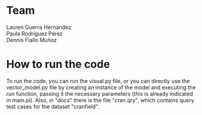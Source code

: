 # Team

Lauren Guerra Hernández \
Paula Rodríguez Pérez \
Dennis Fiallo Muñoz

# How to run the code
 
To run the code, you can run the visual.py file, or you can directly use the vector_model.py file by creating an instance of the model and executing the run function, passing it the necessary parameters (this is already indicated in main.pi). Also, in "docs" there is the file "cran.qry", which contains query test cases for the dataset "cranfield".
